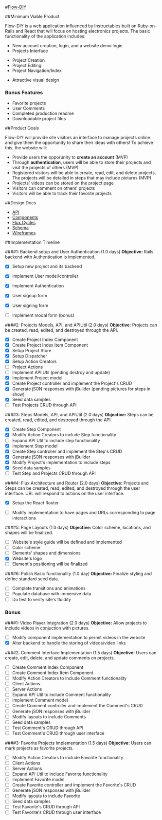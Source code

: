 #[Flow-DIY](http://flow-diy.herokuapp.com/)

##Minimum Viable Product

Flow-DIY is a web application influenced by Instructables built on Ruby-on-Rails and React that will focus on hosting electronics projects. The basic functionality of the application includes:

 - New account creation, login, and a website demo login
 - Projects Interface
  * Project Creation
  * Project Editing
  * Project Navigation/Index
 - Attractive visual design

### Bonus Features
 - Favorite projects
 - User Comments
 - Completed production readme
 - Downloadable project files

##Product Goals

Flow-DIY will provide site visitors an interface to manage projects online and give them the opportunity to share their ideas with others! To achieve this, the website will:

 - Provide users the opporunity to **create an account** (MVP)
 - Through **authentication**, users will be able to store their projects and visit the projects of others (MVP)
 - Registered visitors will be able to create, read, edit, and delete projects. The projects will be detailed in steps that may include pictures (MVP)
 - Projects' videos can be stored on the project page
 - Visitors can comment on others' projects
 - Visitors will be able to track their favorite projects

##Design Docs
- [API](https://github.com/RodCardenas/Flow-DIY/blob/master/docs/API.md)
- [Components](https://github.com/RodCardenas/Flow-DIY/blob/master/docs/components.md)
- [Flux Cycles](https://github.com/RodCardenas/Flow-DIY/blob/master/docs/flux_cycles.md)
- [Schema](https://github.com/RodCardenas/Flow-DIY/blob/master/docs/schema.md)
- [Wireframes](https://github.com/RodCardenas/Flow-DIY/blob/master/docs/Wireframes/layouts.md)

##Implementation Timeline

####1: Backend setup and User Authentication (1.0 days)
**Objective:** Rails backend with Authentication is implemented.

 - [x] Setup new project and its backend
 - [x] Implement User model/controller
 - [x] Implement Authentication
 - [x] User signup form
 - [x] User signing form
 - [ ] Implement modal form (bonus)


####2: Projects Models, API, and APIUtil (2.0 days)
**Objective:** Projects can be created, read, edited, and destroyed through the API.

 - [x] Create Project Index Component
 - [x] Create Project Index Item Component
 - [x] Setup Project Store
 - [x] Setup Dispatcher
 - [x] Setup Action Creators
 - [ ] Project Actions
 - [ ] Implement API Util (pending destroy and update)
 - [x] Implement Project model
 - [x] Create Project controller and implement the Project's CRUD
 - [x] Generate jSON responses with jBuilder (pending pictures for steps in show)
 - [x] Seed data samples
 - [ ] Test Projects CRUD through API

####3: Steps Models, API, and APIUtil (2.0 days)
**Objective:** Steps can be created, read, edited, and destroyed through the API.

 - [x] Create Step Component
 - [x] Modify Action Creators to include Step functionality
 - [ ] Expand API Util to include step functionality
 - [x] Implement Step model
 - [x] Create Step controller and implement the Step's CRUD
 - [x] Generate jSON responses with jBuilder
 - [x] Modify Project's implementation to include steps
 - [x] Seed data samples
 - [ ] Test Step and Projects CRUD through API

####4: Flux Architecture and Router (2.0 days)
**Objective:** Projects and Steps can be created, read, edited, and destroyed through the user interface. URL will respond to actions on the user interface.

 - [x] Setup the React Router
 - [ ] Modify implementation to have pages and URLs corresponding to page interactions


####5: Page Layouts (1.0 days)
**Objective:** Color scheme, locations, and shapes will be finalized.

 - [ ] Website's style guide will be defined and implemented
 - [ ] Color scheme
 - [ ] Elements' shapes and dimensions
 - [x] Website's logo
 - [ ] Element's positioning will be finalized

####6: Polish Basic functionality (1.0 day)
**Objective:** Finalize styling and define standard seed data.

 - [ ] Complete transitions and animations
 - [ ] Populate database with immersive data
 - [ ] Do test to verify site's fluidity

### Bonus

####1: Video Player Integration (2.0 days)
**Objective:** Allow projects to include videos in conjuction with pictures.

 - [ ] Modify component implementation to permit videos in the website
 - [x] Alter backend to handle the storing of videos/video links

####2: Comment Interface Implementation (1.5 days)
**Objective:** Users can create, edit, delete, and update comments on projects.

 - [ ] Create Comment Index Component
 - [ ] Create Comment Index Item Component
 - [ ] Modify Action Creators to include Comment functionality
 - [ ] Client Actions
 - [ ] Server Actions
 - [ ] Expand API Util to include Comment functionality
 - [ ] Implement Comment model
 - [ ] Create Comment controller and implement the Comment's CRUD
 - [ ] Generate jSON responses with jBuilder
 - [ ] Modify layouts to include Comments
 - [ ] Seed data samples
 - [ ] Test Comment's CRUD through API
 - [ ] Test Comment's CRUD through user interface

####3: Favorite Projects Implementation (1.5 days)
**Objective:** Users can mark projects as favorite projects.

 - [ ] Modify Action Creators to include Favorite functionality
 - [ ] Client Actions
 - [ ] Server Actions
 - [ ] Expand API Util to include Favorite functionality
 - [ ] Implement Favorite model
 - [ ] Create Favorite controller and implement the Favorite's CRUD
 - [ ] Generate jSON responses with jBuilder
 - [ ] Modify layouts to include Favorite
 - [ ] Seed data samples
 - [ ] Test Favorite's CRUD through API
 - [ ] Test Favorite's CRUD through user interface
